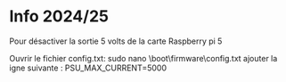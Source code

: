 # Info 2024/25

Pour désactiver la sortie 5 volts de la carte Raspberry pi 5

Ouvrir le fichier config.txt: sudo nano \boot\firmware\config.txt
ajouter la igne suivante :
PSU_MAX_CURRENT=5000
